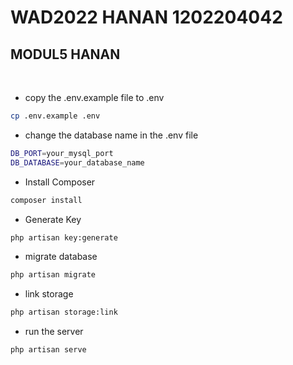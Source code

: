 # WAD2022 HANAN 1202204042

## MODUL5 HANAN

<br>

-   copy the .env.example file to .env

```bash
cp .env.example .env
```

-   change the database name in the .env file

```bash
DB_PORT=your_mysql_port
DB_DATABASE=your_database_name
```

-   Install Composer

```bash
composer install
```

-   Generate Key

```bash
php artisan key:generate
```

-   migrate database

```bash
php artisan migrate
```

-   link storage

```bash
php artisan storage:link
```

-   run the server

```bash
php artisan serve
```
